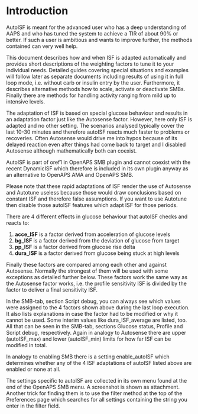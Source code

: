 # Introduction

AutoISF is meant for the advanced user who has a deep understanding of AAPS and who has tuned the
system to achieve a TIR of about 90% or better. If such a user is ambitious and wants to improve further,
the methods contained can very well help.


This document describes how and when ISF is adapted automatically and provides short descriptions of
the weighting factors to tune it to your individual needs. Detailed guides covering special situations and
examples will follow later as separate documents including results of using it in full loop mode, i.e.
without carb or insulin entry by the user. Furthermore, it describes alternative methods how to scale,
activate or deactivate SMBs. Finally there are methods for handling activity ranging from mild up to
intensive levels.


The adaptation of ISF is based on special glucose behaviour and results in an adaptation factor just like
the Autosense factor. However, here only ISF is adapted and no other setting. The scenarios analysed
typically cover the last 10-30 minutes and therefore autoISF reacts much faster to problems or recoveries.
Often Autosense would drive me into hypos because of its delayed reaction even after things had come
back to target and I disabled Autosense although mathematically both can coexist.

AutoISF is part of oref1 in OpenAPS SMB plugin and cannot coexist with the recent DynamicISF which
therefore is included in its own plugin anyway as an alternative to OpenAPS AMA and OpenAPS SMB.

Please note that these rapid adaptations of ISF render the use of Autosense and Autotune useless because
those would draw conclusions based on constant ISF and therefore false assumptions. If you want to use
Autotune then disable those autoISF features which adapt ISF for those periods.

There are 4 different effects in glucose behaviour that autoISF checks and reacts to:
1. **acce_ISF** is a factor derived from acceleration of glucose levels
2. **bg_ISF** is a factor derived from the deviation of glucose from target
3. **pp_ISF** is a factor derived from glucose rise delta
4. **dura_ISF** is a factor derived from glucose being stuck at high levels

Finally these factors are compared among each other and against Autosense. Normally the strongest of
them will be used with some exceptions as detailed further below. These factors work the same way as the
Autosense factor works, i.e. the profile sensitivity ISF is divided by the factor to deliver a final sensitivity
ISF.


In the SMB-tab, section Script debug, you can always see which values were assigned to the 4 factors
shown above during the last loop execution. It also lists explanations in case the factor had to be modified
or why it cannot be used. Some interim values like dura_ISF_average are listed, too. All that can be seen
in the SMB-tab, sections Glucose status, Profile and Script debug, respectively.
Again in analogy to Autosense there are upper (autoISF_max) and lower (autoISF_min) limits for how far
ISF can be modified in total.


In analogy to enabling SMB there is a setting enable_autoISF which determines whether any of the 4 ISF
adaptations of autoISF listed above are enabled or none at all.


The settings specific to autoISF are collected in its own menu found at the end of the OpenAPS SMB
menu. A screenshot is shown as attachment. Another trick for finding them is to use the filter method at
the top of the Preferences page which searches for all settings containing the string you enter in the filter
field.
